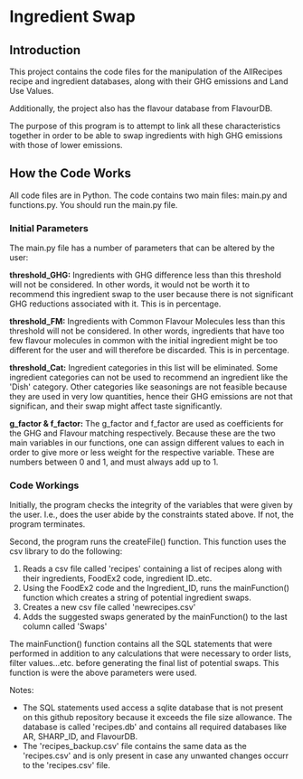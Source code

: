 # Ingredient Swap

## Introduction
This project contains the code files for the manipulation of the AllRecipes recipe and ingredient databases, along with their GHG emissions and Land Use Values.

Additionally, the project also has the flavour database from FlavourDB.

The purpose of this program is to attempt to link all these characteristics together in order to be able to swap ingredients with high GHG emissions with those of lower emissions.

## How the Code Works
All code files are in Python. The code contains two main files: main.py and functions.py. You should run the main.py file. 

### Initial Parameters ###
The main.py file has a number of parameters that can be altered by the user:

**threshold_GHG:** 
Ingredients with GHG difference less than this threshold will not be considered. In other words, it would not be worth it to recommend this ingredient swap to the user because there is not significant GHG reductions associated with it. This is in percentage.

**threshold_FM:**
Ingredients with Common Flavour Molecules less than this threshold will not be considered. In other words, ingredients that have too few flavour molecules in common with the initial ingredient might be too different for the user and will therefore be discarded. This is in percentage.

**threshold_Cat:**
Ingredient categories in this list will be eliminated. Some ingredient categories can not be used to recommend an ingredient like the 'Dish' category. Other categories like seasonings are not feasible because they are used in very low quantities, hence their GHG emissions are not that significan, and their swap might affect taste significantly. 

**g_factor & f_factor:**
The g_factor and f_factor are used as coefficients for the GHG and Flavour matching respectively. Because these are the two main variables in our functions, one can assign different values to each in order to give more or less weight for the respective variable. 
These are numbers between 0 and 1, and must always add up to 1.

### Code Workings ###
Initially, the program checks the integrity of the variables that were given by the user. I.e., does the user abide by the constraints stated above. If not, the program terminates.

Second, the program runs the createFile() function. This function uses the csv library to do the following:
1. Reads a csv file called 'recipes' containing a list of recipes along with their ingredients, FoodEx2 code, ingredient ID..etc.
2. Using the FoodEx2 code and the Ingredient_ID, runs the mainFunction() function which creates a string of potential ingredient swaps.
3. Creates a new csv file called 'newrecipes.csv'
4. Adds the suggested swaps generated by the mainFunction() to the last column called 'Swaps'

The mainFunction() function contains all the SQL statements that were performed in addition to any calculations that were necessary to order lists, filter values...etc. before generating the final list of potential swaps. This function is were the above parameters were used.

Notes: 
- The SQL statements used access a sqlite database that is not present on this github repository because it exceeds the file size allowance. The database is called 'recipes.db' and contains all required databases like AR, SHARP_ID, and FlavourDB.
- The 'recipes_backup.csv' file contains the same data as the 'recipes.csv' and is only present in case any unwanted changes occurr to the 'recipes.csv' file.


